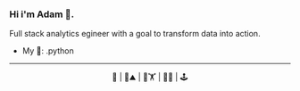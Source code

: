 ### Hi i'm Adam 👋.

Full stack analytics egineer with a goal to transform data into action.

- My 🧰: .python


***
<p align="center">
🐶 | 🌲⛰️ | 👟🏋️ | 🎵🎸 | 🕹️
</p>

<!--
**adamduval/adamduval** is a ✨ _special_ ✨ repository because its `README.md` (this file) appears on your GitHub profile.

Here are some ideas to get you started:

- 🔭 I’m currently working on ...
- 🌱 I’m currently learning ...
- 👯 I’m looking to collaborate on ...
- 🤔 I’m looking for help with ...
- 💬 Ask me about ...
- 📫 How to reach me: ...
- 😄 Pronouns: ...
- ⚡ Fun fact: ...
-->
